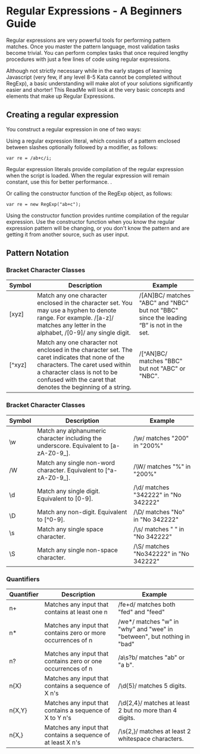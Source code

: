 <h1>Regular Expressions - A Beginners Guide</h1>
Regular expressions are very powerful tools for performing pattern matches. Once you master the pattern language, most validation tasks become trivial. You can perform complex tasks that once required lengthy procedures with just a few lines of code using regular expressions.

Although not strictly necessary while in the early stages of learning Javascript (very few, if any level 8-5 Kata cannot be completed without RegExp), a basic understanding will make alot of your solutions significantly easier and shorter! This ReadMe will look at the very basic concepts and elements that make up Regular Expressions. 

<h2>Creating a regular expression</h2>
You construct a regular expression in one of two ways:

Using a regular expression literal, which consists of a pattern enclosed between slashes optionally followed by a modifier, as follows:

```
var re = /ab+c/i;
```
Regular expression literals provide compilation of the regular expression when the script is loaded. When the regular expression will remain constant, use this for better performance. .

Or calling the constructor function of the RegExp object, as follows:

```
var re = new RegExp("ab+c");
```
Using the constructor function provides runtime compilation of the regular expression. Use the constructor function when you know the regular expression pattern will be changing, or you don't know the pattern and are getting it from another source, such as user input.

<h2>Pattern Notation</h2>

<h3>Bracket Character Classes</h3>

| Symbol | Description                                                                                                                                                                                                                       | Example                                                                                 |
|--------|-----------------------------------------------------------------------------------------------------------------------------------------------------------------------------------------------------------------------------------|-----------------------------------------------------------------------------------------|
| [xyz]  | Match any one character enclosed in the character set. You may use a hyphen to denote range. For example. /[a-z]/ matches any letter in the alphabet, /[0-9]/ any single digit.                                                   | /[AN]BC/ matches "ABC" and "NBC" but not "BBC" since the leading “B” is not in the set. |
| [^xyz] | Match any one character not enclosed in the character set. The caret indicates that none of the characters. The caret used within a character class is not to be confused with the caret that denotes the beginning of a string.  | /[^AN]BC/ matches "BBC" but not "ABC" or "NBC".                                         |

<h3>Bracket Character Classes</h3>

| Symbol | Description                                                                            | Example                                |
|--------|----------------------------------------------------------------------------------------|----------------------------------------|
| \w     | Match any alphanumeric character including the underscore. Equivalent to [a-zA-Z0-9_]. | /\w/ matches "200" in "200%"           |
| /W     | Match any single non-word character. Equivalent to [^a-zA-Z0-9_].                      | /\W/ matches "%" in "200%"             |
| \d     | Match any single digit. Equivalent to [0-9].                                           | /\d/ matches "342222" in "No 342222"   |
| \D     | Match any non-digit. Equivalent to [^0-9].                                             | /\D/ matches "No" in "No 342222"       |
| \s     | Match any single space character.                                                      | /\s/ matches " " in "No 342222"        |
| \S     | Match any single non-space character.                                                  | /\S/ matches "No342222" in "No 342222" |

<h3>Quantifiers</h3>

| Quantifier | Description                                                   | Example                                                                 |
|------------|---------------------------------------------------------------|-------------------------------------------------------------------------|
| n+         | Matches any input that contains at least one n                | /fe+d/ matches both "fed" and "feed"                                    |
| n*         | Matches any input that contains zero or more occurrences of n | /we*/ matches "w" in "why" and "wee" in "between", but nothing in "bad" |
| n?         | Matches any input that contains zero or one occurrences of n  | /a\s?b/ matches "ab" or "a b".                                          |
| n{X}       | Matches any input that contains a sequence of X n's           | /\d{5}/ matches 5 digits.                                               |
| n{X,Y}     | Matches any input that contains a sequence of X to Y n's      | /\d{2,4}/ matches at least 2 but no more than 4 digits.                 |
| n{X,}      | Matches any input that contains a sequence of at least X n's  | /\s{2,}/ matches at least 2 whitespace characters.                      |

